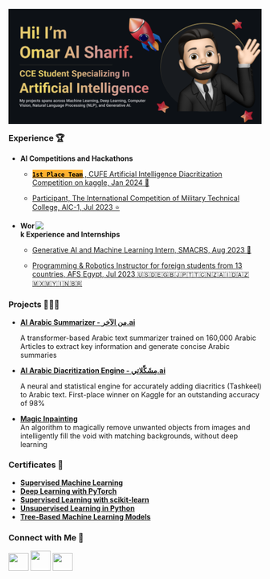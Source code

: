 <img width="1834" alt="Omar-Al-Sharif" src="./Omar-Al-Sharif.png"><h3 style="margin-top: 0;">Experience 🏆</h3> 
- **AI Competitions and Hackathons**
  - [**<mark style="background-color: #FFB02E;">`1st Place Team`</mark>** , CUFE Artificial Intelligence Diacritization Competition on kaggle, Jan 2024 🥇](https://www.kaggle.com/competitions/cufe-cmp-credit-nlp-fall-2023/leaderboard)
    
  - [Participant, The International Competition of Military Technical College, AIC-1, Jul 2023 ⭐️](https://www.linkedin.com/posts/omar-al-sharif_%D9%8A%D8%B4%D8%B1%D9%81%D9%86%D8%A7-%D9%86%D8%B4%D8%A7%D8%B1%D9%83-%D8%A3%D8%AD%D8%AF-%D8%A3%D8%B6%D8%AE%D9%85-%D9%85%D8%B4%D8%A7%D8%B1%D9%8A%D8%B9-%D8%A7%D9%84%D8%B0%D9%83%D8%A7%D8%A1-%D8%A7%D9%84%D8%A7%D8%B5%D8%B7%D9%86%D8%A7%D8%B9%D9%8A-activity-7085613020566949888-JNS0/?utm_source=share&utm_medium=member_desktop) 

<img align=right src="https://user-images.githubusercontent.com/74038190/229223263-cf2e4b07-2615-4f87-9c38-e37600f8381a.gif" width="450">

- **Work Experience and Internships**
    - [Generative AI and Machine Learning Intern, SMACRS, Aug 2023 🤖](https://www.linkedin.com/posts/omar-al-sharif_glad-to-announce-that-i-have-started-a-new-activity-7094366992412872704-5qId/?utm_source=share&utm_medium=member_desktop)
      
    - [Programming & Robotics Instructor for foreign students from 13 countries, AFS Egypt, Jul 2023 🇺🇸🇩🇪🇬🇧🇯🇵🇹🇹🇨🇳🇿🇦🇮🇩🇦🇿🇲🇽🇲🇾🇮🇳🇧🇷](https://www.linkedin.com/posts/omar-al-sharif_honored-to-share-my-intercultural-experience-activity-7094044612536758272-BBsf/?utm_source=share&utm_medium=member_desktop)

### Projects 👨🏻‍💻
- [**AI Arabic Summarizer - من الآخر.ai**](https://www.linkedin.com/posts/omar-al-sharif_%D9%8A%D8%B4%D8%B1%D9%81%D9%86%D8%A7-%D9%86%D8%B4%D8%A7%D8%B1%D9%83-%D8%A3%D8%AD%D8%AF-%D8%A3%D8%B6%D8%AE%D9%85-%D9%85%D8%B4%D8%A7%D8%B1%D9%8A%D8%B9-%D8%A7%D9%84%D8%B0%D9%83%D8%A7%D8%A1-%D8%A7%D9%84%D8%A7%D8%B5%D8%B7%D9%86%D8%A7%D8%B9%D9%8A-activity-7085613020566949888-JNS0/?utm_source=share&utm_medium=member_desktop)

  A transformer-based Arabic text summarizer trained on 160,000 Arabic Articles to extract key information and generate concise Arabic summaries
- [**AI Arabic Diacritization Engine - مِشَكِّلاتي.ai**](https://www.kaggle.com/competitions/cufe-cmp-credit-nlp-fall-2023/leaderboard)

  A neural and statistical engine for accurately adding diacritics (Tashkeel) to Arabic text. First-place winner on Kaggle for an outstanding accuracy of 98%
- [**Magic Inpainting**](https://github.com/Omar-Al-Sharif/Magic-Inpainting)  
  An algorithm to magically remove unwanted objects from images and intelligently fill the void with matching backgrounds, without deep learning

### Certificates 📄
- [**Supervised Machine Learning**](https://www.coursera.org/account/accomplishments/certificate/ZUNTWY8EMU89)
- [**Deep Learning with PyTorch**](https://www.datacamp.com/statement-of-accomplishment/course/5ccc6a2fcd61093813c8cd3d5cb633e7e598a5dc)
- [**Supervised Learning with scikit-learn**](https://www.datacamp.com/statement-of-accomplishment/course/7eed98ec23756591b4e6c20faf3e45b1b2e3ecb4)
- [**Unsupervised Learning in Python**](https://www.datacamp.com/statement-of-accomplishment/course/2a7f2c2f96c969f9d6b7013f356dc97a4e65a85f)
- [**Tree-Based Machine Learning Models**](https://www.datacamp.com/statement-of-accomplishment/course/6925fb9363d21cb71c88ea36cae8d7cdef99301b)
  
### Connect with Me 🤝
<code><a href="https://www.linkedin.com/in/omar-al-sharif/" target="_blank"><img src="https://raw.githubusercontent.com/rahuldkjain/github-profile-readme-generator/master/src/images/icons/Social/linked-in-alt.svg" height="35" width="40" /></a></code>
<code><a href="mailto:eng.omar.al.sharif@gmail.com" target="_blank"><img  src="https://img.icons8.com/color/48/gmail-new.png" height="40" width="40" /></a></code>
<code><a href="https://www.kaggle.com/omaralsharif" target="_blank"><img  src="https://raw.githubusercontent.com/rahuldkjain/github-profile-readme-generator/master/src/images/icons/Social/kaggle.svg" height="35" width="40"/></a></code>

